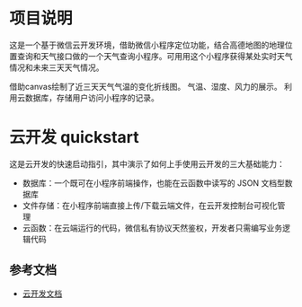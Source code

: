 # 项目说明
这是一个基于微信云开发环境，借助微信小程序定位功能，结合高德地图的地理位置查询和天气接口做的一个天气查询小程序。可用用这个小程序获得某处实时天气情况和未来三天天气情况。

借助canvas绘制了近三天天气气温的变化折线图。
气温、湿度、风力的展示。
利用云数据库，存储用户访问小程序的记录。



# 云开发 quickstart

这是云开发的快速启动指引，其中演示了如何上手使用云开发的三大基础能力：

- 数据库：一个既可在小程序前端操作，也能在云函数中读写的 JSON 文档型数据库
- 文件存储：在小程序前端直接上传/下载云端文件，在云开发控制台可视化管理
- 云函数：在云端运行的代码，微信私有协议天然鉴权，开发者只需编写业务逻辑代码

## 参考文档

- [云开发文档](https://developers.weixin.qq.com/miniprogram/dev/wxcloud/basis/getting-started.html)

